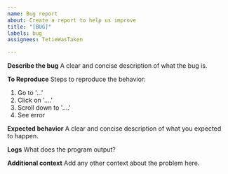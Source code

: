 ```yaml
---
name: Bug report
about: Create a report to help us improve
title: "[BUG]"
labels: bug
assignees: TetieWasTaken

---
```


**Describe the bug**
A clear and concise description of what the bug is.

**To Reproduce**
Steps to reproduce the behavior:
1. Go to '...'
2. Click on '....'
3. Scroll down to '....'
4. See error

**Expected behavior**
A clear and concise description of what you expected to happen.

**Logs**
What does the program output?

**Additional context**
Add any other context about the problem here.
